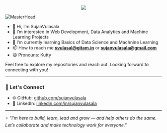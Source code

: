 

<p align="center">
  <img src="https://readme-typing-svg.demolab.com/?lines=Hi!+I+am+Sujan+Vulasala&font=Fira%20Code&center=true&width=380&height=50&duration=4000&pause=1000">
</p>


![MasterHead](https://user-images.githubusercontent.com/74038190/225813708-98b745f2-7d22-48cf-9150-083f1b00d6c9.gif)


- 👋 Hi, I’m SujanVulasala
- 👀 I’m interested in Web Development, Data Analytics and Machine Learning Projects
- 🌱 I’m currently learning Basics of Data Science and Machnine Learning
- 📫 How to reach me **svulasal@gitam.in** or **sujanvulasala@gmail.com**
- 😄 Pronouns: Kutty

Feel free to explore my repositories and reach out. Looking forward to connecting with you!

---

### 🔗 Let's Connect

- 🌐 GitHub: [github.com/sujanvulasala](https://github.com/sujanvulasala)
- 💼 LinkedIn: [linkedin.com/in/sujanvulasala](https://linkedin.com/in/sujanvulasala)
  
---

⭐ *"I’m here to build, learn, lead and grow — and help others do the same. Let’s collaborate and make technology work for everyone."*

<!---
SujanVulasala/SujanVulasala is a ✨ special ✨ repository because its `README.md` (this file) appears on your GitHub profile.
You can click the Preview link to take a look at your changes.
--->
